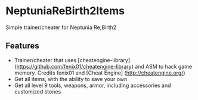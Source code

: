 # NeptuniaReBirth2Items
Simple trainer/cheater for Neptunia Re;Birth2

## Features
* Trainer/cheater that uses [cheatengine-library] (https://github.com/fenix01/cheatengine-library) and ASM to hack game memory. Credits fenix01 and [Cheat Engine] (http://cheatengine.org/)
* Get all items, with the ability to save your own
* Get all level 9 tools, weapons, armor, including accessories and customized stones

